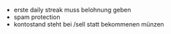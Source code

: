 - erste daily streak muss belohnung geben
- spam protection
- kontostand steht bei /sell statt bekommenen münzen